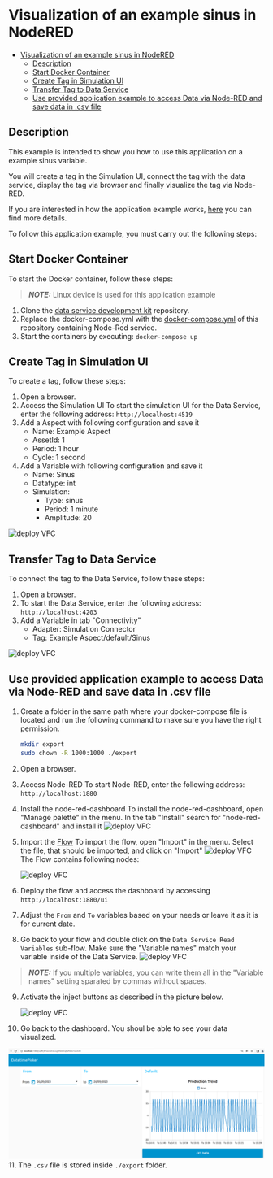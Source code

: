 # Visualization of an example sinus in NodeRED

- [Visualization of an example sinus in NodeRED](#visualization-of-an-example-sinus-in-nodered)
  - [Description](#description)
  - [Start Docker Container](#start-docker-container)
  - [Create Tag in Simulation UI](#create-tag-in-simulation-ui)
  - [Transfer Tag to Data Service](#transfer-tag-to-data-service)
  - [Use provided application example to access Data via Node-RED and save data in .csv file](#use-provided-application-example-to-access-data-via-node-red-and-save-data-in-csv-file)
  
## Description

This example is intended to show you how to use this application on a example sinus variable.

You will create a tag in the Simulation UI, connect the tag with the data service, display the tag via browser and finally visualize the tag via Node-RED.

If you are interested in how the application example works, [here](./Implementation.md) you can find more details.

To follow this application example, you must carry out the following steps:

## Start Docker Container

To start the Docker container, follow these steps:

 > **_NOTE:_**  Linux device is used for this application example

1. Clone the [data service development kit](https://github.com/industrial-edge/data-service-development-kit) repository. 
2. Replace the docker-compose.yml with the [docker-compose.yml](../docker-compose.yml) of this repository containing Node-Red service.
3. Start the containers by executing: `docker-compose up`

## Create Tag in Simulation UI

To create a tag, follow these steps:

1. Open a browser.
2. Access the Simulation UI
   To start the simulation UI for the Data Service, enter the following address: `http://localhost:4519`
3. Add a Aspect with following configuration and save it
    - Name: Example Aspect
    - AssetId: 1
    - Period: 1 hour
    - Cycle: 1 second
4. Add a Variable with following configuration and save it
   - Name: Sinus
   - Datatype: int
   - Simulation:
     - Type: sinus
     - Period: 1 minute
     - Amplitude: 20

![deploy VFC](../docs/graphics/aspect.png)

## Transfer Tag to Data Service

To connect the tag to the Data Service, follow these steps:

1. Open a browser.
2. To start the Data Service, enter the following address: `http://localhost:4203`
3. Add a Variable in tab "Connectivity"
   - Adapter: Simulation Connector
   - Tag: Example Aspect/default/Sinus

![deploy VFC](../docs/graphics/data_service.png)


## Use provided application example to access Data via Node-RED and save data in .csv file

1. Create a folder in the same path where your docker-compose file is located and run the following command to make sure you have the right permission.
   ```bash
   mkdir export
   sudo chown -R 1000:1000 ./export
   ```
2. Open a browser.
3. Access Node-RED
   To start Node-RED, enter the following address: `http://localhost:1880`
4. Install the node-red-dashboard
   To install the node-red-dashboard, open "Manage palette" in the menu. In the tab "Install" search for "node-red-dashboard" and install it
    ![deploy VFC](../docs/graphics/nodeRED-install.png)
5. Import the [Flow](../src/flows.json)
   To import the flow, open "Import" in the menu. Select the file, that should be imported, and click on "Import"
   ![deploy VFC](../docs/graphics/nodeRED-import.png)
   The Flow contains following nodes:

   ![deploy VFC](../docs/graphics/flow_nodes.PNG)
6. Deploy the flow and access the dashboard by accessing `http://localhost:1880/ui`
7. Adjust the `From` and `To` variables based on your needs or leave it as it is for current date. 
8. Go back to your flow and double click on the `Data Service Read Variables` sub-flow. Make sure the "Variable names" match your variable inside of the Data Service. 
   ![deploy VFC](../docs/graphics/sub-flow-settings.PNG)
 > **_NOTE:_**  If you multiple variables, you can write them all in the "Variable names" setting sparated by commas without spaces.

9. Activate the inject buttons as described in the picture below.

   ![deploy VFC](../docs/graphics/activate-flow.PNG)
10. Go back to the dashboard. You shoul be able to see your data visualized.

   ![deploy VFC](../docs/graphics/data-visual.PNG)
11. The `.csv` file is stored inside `./export` folder.